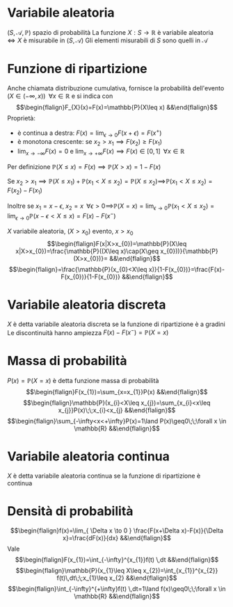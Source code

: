 # Variabile aleatoria
$(S,\mathcal{A},\mathbb{P})$ spazio di probabilità
La funzione $X:S\to \mathbb{R}$ è variabile aleatoria $\iff X$ è misurabile in $(S,\mathcal{A})$
Gli elementi misurabili di $S$ sono quelli in $\mathcal{A}$

# Funzione di ripartizione
Anche chiamata distribuzione cumulativa, fornisce la probabilità dell'evento $(X\in(-\infty,x))\;\;\forall x \in \mathbb{R}$ e si indica con
$$\begin{flalign}F_{X}(x)=F(x)=\mathbb{P}(X\leq x) &&\end{flalign}$$
Proprietà:
- è continua a destra: $F(x)=\lim_{ \epsilon \to 0 }F(x+\epsilon)=F(x^{+})$
- è monotona crescente: se $x_{2}>x_{1}\implies F(x_{2})\geq F(x_{1})$
- $\lim_{ x \to -\infty }F(x)=0$ e $\lim_{ x \to +\infty }F(x)\implies F(x)\in[0,1] \;\;\forall x \in \mathbb{R}$

Per definizione $\mathbb{P}(X\leq x)=F(x)\implies \mathbb{P}(X>x)=1-F(x)$

Se $x_{2}>x_{1}\implies \mathbb{P}(X\leq x_{1})+\mathbb{P}(x_{1}<X\leq x_{2})=\mathbb{P}(X\leq x_{2})\implies$$\mathbb{P}(x_{1}<X\leq x_{2})=F(x_{2})-F(x_{1})$

Inoltre se $x_{1}=x-\epsilon,\;x_{2}=x\;\;\forall\epsilon>0\implies$$\mathbb{P}(X=x)=\lim_{ \epsilon \to 0 }\mathbb{P}(x_{1}<X\leq x_{2})=\lim_{ \epsilon \to 0 }\mathbb{P}(x-\epsilon<X\leq x)=F(x)-F(x^{-})$

$X$ variabile aleatoria, $(X>x_{0})$ evento, $x>x_{0}$
$$\begin{flalign}F(x|X>x_{0})=\mathbb{P}(X\leq x|X>x_{0})=\frac{\mathbb{P}((X\leq x)\cap(X\geq x_{0}))}{\mathbb{P}(X>x_{0})}= &&\end{flalign}$$
$$\begin{flalign}=\frac{\mathbb{P}(x_{0}<X\leq x)}{1-F(x_{0})}=\frac{F(x)-F(x_{0})}{1-F(x_{0})} &&\end{flalign}$$

# Variabile aleatoria discreta
$X$ è detta variabile aleatoria discreta se la funzione di ripartizione è a gradini
Le discontinuità hanno ampiezza $F(x)-F(x^{-})=\mathbb{P}(X=x)$

# Massa di probabilità
$P(x)=\mathbb{P}(X=x)$ è detta funzione massa di probabilità
$$\begin{flalign}F(x_{1})=\sum_{x=x_{1}}P(x)  &&\end{flalign}$$
$$\begin{flalign}\mathbb{P}(x_{i}<X\leq x_{j})=\sum_{x_{i}<x\leq x_{j}}P(x)\;\;x_{i}<x_{j}  &&\end{flalign}$$
$$\begin{flalign}\sum_{-\infty<x<+\infty}P(x)=1\land P(x)\geq0\;\;\forall x \in \mathbb{R}  &&\end{flalign}$$

# Variabile aleatoria continua
$X$ è detta variabile aleatoria continua se la funzione di ripartizione è continua

# Densità di probabilità
$$\begin{flalign}f(x)=\lim_{ \Delta x \to 0 } \frac{F(x+\Delta x)-F(x)}{\Delta x}=\frac{dF(x)}{dx}  &&\end{flalign}$$
Vale
$$\begin{flalign}F(x_{1})=\int_{-\infty}^{x_{1}}f(t) \,dt &&\end{flalign}$$
$$\begin{flalign}\mathbb{P}(x_{1}\leq X\leq x_{2})=\int_{x_{1}}^{x_{2}} f(t)\,dt\;\;x_{1}\leq x_{2} &&\end{flalign}$$
$$\begin{flalign}\int_{-\infty}^{+\infty}f(t) \,dt=1\land f(x)\geq0\;\;\forall x \in \mathbb{R} &&\end{flalign}$$